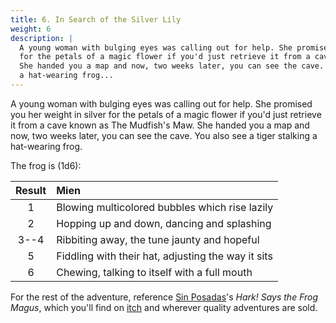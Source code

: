 ```yaml
---
title: 6. In Search of the Silver Lily
weight: 6
description: |
  A young woman with bulging eyes was calling out for help. She promised you her weight in silver
  for the petals of a magic flower if you'd just retrieve it from a cave known as The Mudfish's Maw.
  She handed you a map and now, two weeks later, you can see the cave. You also see a tiger stalking
  a hat-wearing frog...
---
```


A young woman with bulging eyes was calling out for help. She promised you her weight in silver for
the petals of a magic flower if you'd just retrieve it from a cave known as The Mudfish's Maw. She
handed you a map and now, two weeks later, you can see the cave. You also see a tiger stalking a
hat-wearing frog.

The frog is (1d6):

| Result | Mien                                               |
| :----: | :------------------------------------------------- |
|   1    | Blowing multicolored bubbles which rise lazily     |
|   2    | Hopping up and down, dancing and splashing         |
|  3--4  | Ribbiting away, the tune jaunty and hopeful        |
|   5    | Fiddling with their hat, adjusting the way it sits |
|   6    | Chewing, talking to itself with a full mouth       |

For the rest of the adventure, reference [Sin Posadas][issl-01]'s _Hark! Says the Frog Magus_,
which you'll find on [itch][issl-02] and wherever quality adventures are sold.

<!-- Reference Links -->

[issl-01]: https://twitter.com/diwataMANILA
[issl-02]: https://diwatamnl.itch.io/hark-says-the-frog-magus
